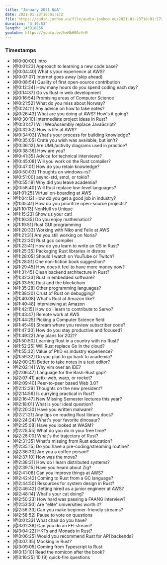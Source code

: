 ```yaml
---
title: "January 2021 Q&A"
date: 2021-01-23T18:01:17Z
file: https://audio.jonhoo.eu/file/audio-jonhoo-eu/2021-01-23T18:01:17Z.mp3
duration: "3:19:53"
length: 143918856
youtube: https://youtu.be/hmMbHB0zYrM
---
```


### Timestamps

- [@0:00:00] Intro
- [@0:01:23] Approach to learning a new code base?
- [@0:04:40] What's your experience at AWS?
- [@0:07:07] Internet goes away (skip ahead)
- [@0:08:54] Quality of first open-source contribution
- [@0:12:34] How many hours do you spend coding each day?
- [@0:14:37] Go vs Rust in web development
- [@0:16:54] Promising areas of Computer Science
- [@0:21:52] What do you miss about Norway?
- [@0:24:11] Any advice on how to take notes?
- [@0:26:43] What are you doing at AWS? How's it going?
- [@0:30:10] Intermediate project ideas in Rust?
- [@0:31:47] Will WebAssembly replace JavaScript?
- [@0:32:52] How is life at AWS?
- [@0:34:03] What's your process for building knowledge?
- [@0:35:05] Crate you wish was available, but isn't?
- [@0:36:12] Are UML/activity diagrams used in practice?
- [@0:38:36] How are you?
- [@0:41:35] Advice for technical interviews?
- [@0:45:08] Will you work on the Rust compiler?
- [@0:47:01] How do you retain knowledge?
- [@0:50:03] Thoughts on windows-rs?
- [@0:51:00] async-std, smol, or tokio?
- [@0:55:19] Why did you leave academia?
- [@0:58:40] Will Rust replace low-level languages?
- [@1:01:25] Virtual on-boarding at AWS
- [@1:04:12] How do you get a good job in industry?
- [@1:05:41] How do you prioritize open-source projects?
- [@1:10:13] NonNull vs Unique
- [@1:15:23] Show us your cat!
- [@1:16:35] Do you enjoy mathematics?
- [@1:19:51] Rust GUI programming
- [@1:20:33] Working with Niko and Felix at AWS
- [@1:21:31] Are you still working on Noria?
- [@1:22:30] Rust gcc compiler
- [@1:23:41] How do you learn to write an OS in Rust?
- [@1:25:35] Packaging Rust libraries in distros
- [@1:28:05] Should I watch on YouTube or Twitch?
- [@1:28:51] One non-fiction book suggestion?
- [@1:29:45] How does it feel to have more money now?
- [@1:31:45] Clean backend architecture in Rust?
- [@1:32:33] Rust in embedded software?
- [@1:33:55] Rust and the blockchain
- [@1:35:28] Other programming languages?
- [@1:38:20] Crust of Rust on debugging?
- [@1:40:08] What's Rust at Amazon like?
- [@1:40:48] Interviewing at Amazon
- [@1:42:15] How do I learn to contribute to Servo?
- [@1:43:47] Remote work at AWS
- [@1:44:25] Picking a Computer Science field
- [@1:45:49] Stream where you review subscriber code?
- [@1:47:20] How do you stay productive and focused?
- [@1:49:22] Any plans for 2021?
- [@1:50:50] Learning Rust in a country with no Rust?
- [@1:52:25] Will Rust replace Go in the cloud?
- [@1:55:32] Value of PhD vs industry experience?
- [@1:59:32] Do you plan to go back to academia?
- [@2:00:25] Better to take notes in a text editor?
- [@2:02:14] Why vim over an IDE?
- [@2:06:47] Language for the Bash-Rust gap?
- [@2:07:41] actix-web, warp, or rocket?
- [@2:09:40] Peer-to-peer based Web 3.0?
- [@2:12:29] Thoughts on the new president?
- [@2:14:56] Is currying practical in Rust?
- [@2:16:47] New Missing Semester lectures this year?
- [@2:18:01] What is your ideal question?
- [@2:20:30] Have you written malware?
- [@2:21:21] Any tips on reading Rust library docs?
- [@2:24:24] What's your favorite dinosaur?
- [@2:25:08] Have you looked at WASM?
- [@2:25:55] What do you do in your free time?
- [@2:28:00] What's the trajectory of Rust?
- [@2:31:35] What's missing from Rust education?
- [@2:35:15] Do you have a pre-coding/streaming routine?
- [@2:36:30] Are you a coffee person?
- [@2:37:10] How was the move?
- [@2:38:31] How do I learn distributed systems?
- [@2:39:15] Have you heard about Zig?
- [@2:41:08] Can you improve things at AWS?
- [@2:42:42] Coming to Rust from a GC language?
- [@2:44:50] Resources for system design in Rust?
- [@2:46:42] Getting hired as a junior engineer at AWS?
- [@2:48:14] What's your cat doing?
- [@2:50:23] How hard was passing a FAANG interview?
- [@2:53:50] Are "elite" universities worth it?
- [@2:56:33] Can you make beginner-friendly streams?
- [@2:58:52] Pause to vote on questions
- [@3:01:33] What chair do you have?
- [@3:02:36] Can you do an FFI stream?
- [@3:04:22] HKTs and Monads in Rust?
- [@3:06:25] Would you recommend Rust for API backends?
- [@3:07:35] Mocking in Rust?
- [@3:09:05] Coming from Typescript to Rust
- [@3:13:10] Read the nomicon after the book?
- [@3:16:25] 10 (9) quick-fire questions
